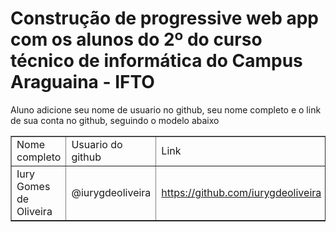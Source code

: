 <h1><b> Construção de progressive web app com os alunos do 2º do curso técnico de informática do Campus Araguaina - IFTO </b></h1>

Aluno adicione seu nome de usuario no github, seu nome completo e o link de sua conta no github, seguindo o modelo abaixo

<TABLE BORDER=1>
<TR>
<TD>Nome completo </TD> 
<TD>Usuario do github </TD>
<TD>Link</TD>
</TR> 
<TR> 
<TD> Iury Gomes de Oliveira </TD>
<TD> @iurygdeoliveira </TD>
<TD> <a href="https://github.com/iurygdeoliveira"> https://github.com/iurygdeoliveira</a></TD>
<TR> 
</TABLE>
